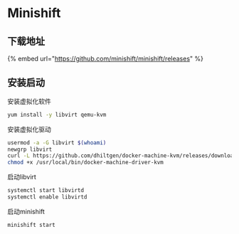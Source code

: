 # Minishift

## 下载地址

{% embed url="https://github.com/minishift/minishift/releases" %}

## 安装启动

安装虚拟化软件

```bash
yum install -y libvirt qemu-kvm
```

安装虚拟化驱动

```bash
usermod -a -G libvirt $(whoami)
newgrp libvirt
curl -L https://github.com/dhiltgen/docker-machine-kvm/releases/download/v0.10.0/docker-machine-driver-kvm-ubuntu14.04 -o /usr/local/bin/docker-machine-driver-kvm
chmod +x /usr/local/bin/docker-machine-driver-kvm
```

启动libvirt

```bash
systemctl start libvirtd
systemctl enable libvirtd
```

启动minishift

```bash
minishift start
```



